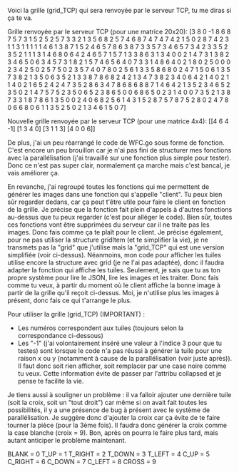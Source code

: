 Voici la grille (grid_TCP) qui sera renvoyée par le serveur TCP, tu me diras si ça te va.

Grille renvoyée par le serveur TCP (pour une matrice 20x20):
[3 8 0 -1 8 6 8 7 5 7 3 1 5 2 5 2 5 7 3 3 2 1 3 5 6 8 2 5 7 4 6 8 7 4 7 4 7 4 2 1 5 0 2 8 7 4 2 3 1 1 3 1 1 1 1 1 4 6 1 3 8 7 1 5 2 4 6 5 7 8 6 3 8 7 3 3 5 7 3 4 6 5 7 3 4 2 3 3 5 2 3 5 2 1 1 1 3 1 4 6 8 0 6 4 2 4 6 5 7 1 5 7 1 3 3 8 6 3 1 3 4 0 0 2 1 4 7 3 1 3 8 2 3 4 6 5 0 6 3 4 5 7 3 1 8 2 1 5 7 4 6 5 6 4 0 7 3 3 1 4 8 6 4 0 2 1 8 0 2 5 0 0 0 2 3 4 2 5 0 2 5 7 5 0 2 3 5 7 4 0 7 8 0 2 5 6 1 3 3 5 8 6 8 0 2 4 7 1 5 0 6 1 3 5 7 3 8 2 1 3 5 0 6 3 5 2 1 3 3 8 7 8 6 8 2 4 2 1 3 4 7 3 8 2 3 4 0 6 4 2 1 4 0 2 1 1 4 0 2 1 6 5 2 4 2 4 7 3 5 2 8 6 3 4 7 8 6 8 6 8 8 7 1 4 6 4 2 1 3 5 2 3 4 6 5 2 3 5 0 2 1 4 7 5 7 5 2 3 5 0 6 5 2 3 8 6 5 0 0 6 8 6 5 0 2 3 1 4 0 0 7 3 5 2 1 3 8 7 3 3 1 8 7 8 6 1 3 5 0 0 2 4 0 6 8 2 5 6 1 4 3 1 5 2 8 7 5 7 8 7 5 2 8 0 2 4 7 8 0 6 6 8 0 6 1 1 3 5 2 5 0 2 1 3 4 6 1 5 0 7]

Nouvelle grille renvoyée par le serveur TCP (pour une matrice 4x4):
[[4 6 4 -1] [1 3 4 0] [3 1 1 3] [4 0 0 6]]

De plus, j'ai un peu réarrangé le code de WFC.go sous forme de fonction. C'est encore un peu brouillon car je n'ai pas fini de structurer mes fonctions avec la parallélisation (j'ai travaillé sur une fonction plus simple pour tester). Donc ce n'est pas super clair, normalement ça marche mais c'est bancal, je vais améliorer ça.

En revanche, j'ai regroupé toutes les fonctions qui me permettent de générer les images dans une fonction qui s'appelle "client". Tu peux bien sûr regarder dedans, car ça peut t'être utile pour faire le client en fonction de la grille. Je précise que la fonction fait plein d'appels à d'autres fonctions au-dessus que tu peux regarder (c'est pour alléger le code). Bien sûr, toutes ces fonctions vont être supprimées du serveur car il ne traite pas les images. Donc fais comme ça te plaît pour le client. Je précise également, pour ne pas utiliser la structure gridItem (et te simplifier la vie), je ne transmets pas la "grid" que j'utilise mais la "grid_TCP" qui est une version simplifiée (voir ci-dessus). Néanmoins, mon code pour afficher les tuiles utilise encore la structure avec grid (je ne l'ai pas adaptée), donc il faudra adapter la fonction qui affiche les tuiles. Seulement, je sais que tu as ton propre système pour lire le JSON, lire les images et les traiter. Donc fais comme tu veux, à partir du moment où le client affiche la bonne image à partir de la grille qu'il reçoit ci-dessus. Moi, je n'utilise plus les images à présent, donc fais ce qui t'arrange le plus.

Pour utiliser la grille (grid_TCP) (IMPORTANT) :
- Les numéros correspondent aux tuiles (toujours selon la correspondance ci-dessous)
- Les "-1" (j'ai volontairement inséré une valeur à l'indice 3 pour que tu testes) sont lorsque le code n'a pas réussi à générer la tuile pour une raison x ou y (notamment à cause de la parallélisation (voir juste après)). Il faut donc soit rien afficher, soit remplacer par une case noire comme tu veux. Cette information évite de passer par l'attribu collapsed et je pense te facilite la vie.

Je tiens aussi à souligner un problème : il va falloir ajouter une dernière tuile (soit la croix, soit un "tout droit") car même si on avait fait toutes les possibilités, il y a une présence de bug à présent avec le système de parallélisation. Je suggère donc d'ajouter la croix car ça évite de te faire tourner la pièce (pour la 3ème fois). Il faudra donc générer la croix comme la case blanche (croix = 9). Bon, après on pourra le faire plus tard, mais autant anticiper le problème maintenant.

BLANK = 0
T_UP = 1
T_RIGHT = 2
T_DOWN = 3
T_LEFT = 4
C_UP = 5
C_RIGHT = 6
C_DOWN = 7
C_LEFT = 8
CROSS = 9